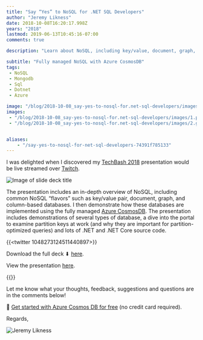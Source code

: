 ```yaml
---
title: "Say “Yes” to NoSQL for .NET SQL Developers"
author: "Jeremy Likness"
date: 2018-10-08T16:20:17.998Z
years: "2018"
lastmod: 2019-06-13T10:45:16-07:00
comments: true

description: "Learn about NoSQL, including key/value, document, graph, and column databases, and how they are implemented using the fully managed Azure CosmosDB service."

subtitle: "Fully managed NoSQL with Azure CosmosDB"
tags:
 - NoSQL 
 - Mongodb 
 - Sql 
 - Dotnet 
 - Azure 

image: "/blog/2018-10-08_say-yes-to-nosql-for.net-sql-developers/images/1.png" 
images:
 - "/blog/2018-10-08_say-yes-to-nosql-for.net-sql-developers/images/1.png" 
 - "/blog/2018-10-08_say-yes-to-nosql-for.net-sql-developers/images/2.gif" 


aliases:
    - "/say-yes-to-nosql-for-net-sql-developers-74391f785133"
---
```


I was delighted when I discovered my [TechBash 2018](https://techbash.com) presentation would be live streamed over [Twitch](https://twitch.tv).

![Image of slide deck title](/blog/2018-10-08_say-yes-to-nosql-for.net-sql-developers/images/1.png)

The presentation includes an in-depth overview of NoSQL, including common NoSQL “flavors” such as key/value pair, document, graph, and column-based databases. I then demonstrate how these databases are implemented using the fully managed [Azure CosmosDB](https://jlik.me/eiu). The presentation includes demonstrations of several types of database, a dive into the portal to examine partition keys at work (and why they are important for partition-optimized queries) and lots of .NET and .NET Core source code.

{{<twitter 1048273124511440897>}}

Download the full deck ⬇ [here](https://jlikme.blob.core.windows.net/presentations/yes-to-nosql-likness.pptx).

View the presentation [here](https://youtu.be/VeoJ3Rjw3Hg).

{{<youtube VeoJ3Rjw3Hg>}}

Let me know what your thoughts, feedback, suggestions and questions are in the comments below!

🔗 [Get started with Azure Cosmos DB for free](https://jlik.me/egb) (no credit card required).

Regards,

![Jeremy Likness](/blog/2018-10-08_say-yes-to-nosql-for.net-sql-developers/images/2.gif)
